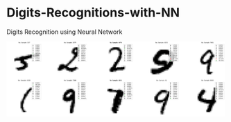 # Digits-Recognitions-with-NN
Digits Recognition using Neural Network

![Example result](/example-test-results/example1.png)
